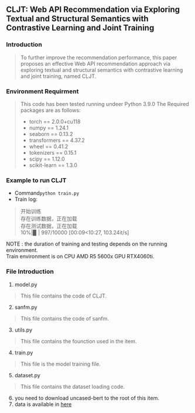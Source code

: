 ## CLJT: Web API Recommendation via Exploring Textual and Structural Semantics with Contrastive Learning and Joint Training
### Introduction
> To further improve the recommendation performance, this paper proposes an effective Web API recommendation approach via exploring textual and structural semantics with contrastive learning and joint training, named CLJT. 
### Environment Requirment
> This code has been tested running undeer Python 3.9.0
> The Required packages are as follows:
> - torch == 2.0.0+cu118
> - numpy == 1.24.1
> - seaborn == 0.13.2
> - transformers == 4.37.2
> - wheel == 0.41.2
> - tokenizers == 0.15.1
> - scipy == 1.12.0
> - scikit-learn == 1.3.0 

### Example to run CLJT
 - Command`python train.py`  
 - Train log:
>   开始训练    
    存在训练数据，正在加载     
    存在测试数据，正在加载    
    10%|▉         | 997/10000 [00:09<10:27, 103.24it/s]
   
NOTE : the duration of training and testing depends on the running environment.    
Train environment is on CPU AMD R5 5600x GPU RTX4060ti. 


### File Introduction
1. model.py
> This file contains the code of CLJT.
2. sanfm.py
> This file contains the code of sanfm.
3. utils.py
> This file contains the founction used in the item.
4. train.py
> This file is the model training file.
5. dataset.py
> This file contains the dataset loading code.
6. you need to download uncased-bert to the root of this item.    
7. data is available in [here](https://pan.baidu.com/s/1vXr_n8ecpBvWp5SX4K3fWg?pwd=q55v)
